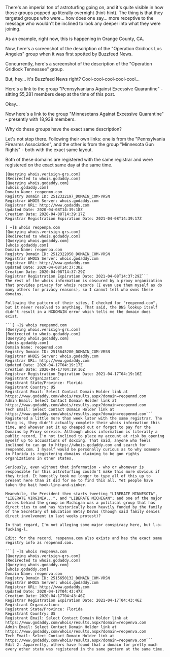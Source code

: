 There's an imperial ton of astroturfing going on, and it's quite visible in how those groups popped up literally overnight (hint-hint). The thing is that they targeted groups who were... how does one say... more receptive to the message who wouldn't be inclined to look any deeper into what they were joining.

As an example, right now, this is happening in Orange County, CA.

Now, here's a screenshot of the description of the "Operation Gridlock Los Angeles" group when it was first spotted by Buzzfeed News.

Concurrently, here's a screenshot of the description of the "Operation Gridlock Tennessee" group.

But, hey... it's Buzzfeed News right? Cool-cool-cool-cool-cool...

Here's a link to the group "Pennsylvanians Against Excessive Quarantine" - sitting 55,281 members deep at the time of this post.

Okay...

Now here's a link to the group "Minnesotans Against Excessive Quarantine" - presently with 18,938 members.

Why do these groups have the exact same description?

Let's not stop there. Following their own links: one is from the "Pennsylvania Firearms Association", and the other is from the group "Minnesota Gun Rights" - both with the exact same layout.

Both of these domains are registered with the same registrar and were registered on the exact same day at the same time.

```[ ~]$ whois reopenmn.com
[Querying whois.verisign-grs.com]
[Redirected to whois.godaddy.com]
[Querying whois.godaddy.com]
[whois.godaddy.com]
Domain Name: reopenmn.com
Registry Domain ID: 2512322197_DOMAIN_COM-VRSN
Registrar WHOIS Server: whois.godaddy.com
Registrar URL: http://www.godaddy.com
Updated Date: 2020-04-08T14:39:18Z
Creation Date: 2020-04-08T14:39:17Z
Registrar Registration Expiration Date: 2021-04-08T14:39:17Z

[ ~]$ whois reopenpa.com
[Querying whois.verisign-grs.com]
[Redirected to whois.godaddy.com]
[Querying whois.godaddy.com]
[whois.godaddy.com]
Domain Name: reopenpa.com
Registry Domain ID: 2512322050_DOMAIN_COM-VRSN
Registrar WHOIS Server: whois.godaddy.com
Registrar URL: http://www.godaddy.com
Updated Date: 2020-04-08T14:37:30Z
Creation Date: 2020-04-08T14:37:29Z
Registrar Registration Expiration Date: 2021-04-08T14:37:29Z```
The rest of the whois information is obscured by a proxy organization that provides privacy for whois records (I even use them myself as do many others for privacy reasons), so I cannot tell who owns these domains.

Following the pattern of their sites, I checked for "reopenmd.com", but it never resolved to anything. That said, the DNS lookup itself didn't result in a NXDOMAIN error which tells me the domain does exist.

```[ ~]$ whois reopenmd.com
[Querying whois.verisign-grs.com]
[Redirected to whois.godaddy.com]
[Querying whois.godaddy.com]
[whois.godaddy.com]
Domain Name: reopenmd.com
Registry Domain ID: 2515645280_DOMAIN_COM-VRSN
Registrar WHOIS Server: whois.godaddy.com
Registrar URL: http://www.godaddy.com
Updated Date: 2020-04-17T04:19:17Z
Creation Date: 2020-04-17T04:19:16Z
Registrar Registration Expiration Date: 2021-04-17T04:19:16Z
Registrant Organization:
Registrant State/Province: Florida
Registrant Country: US
Registrant Email: Select Contact Domain Holder link at https://www.godaddy.com/whois/results.aspx?domain=reopenmd.com
Admin Email: Select Contact Domain Holder link at https://www.godaddy.com/whois/results.aspx?domain=reopenmd.com
Tech Email: Select Contact Domain Holder link at https://www.godaddy.com/whois/results.aspx?domain=reopenmd.com```
Registered a little more than week later with the same registrar. The thing is, they didn't actually complete their whois information this time, and whoever set it up cheaped out or forgot to pay for the Domains by Proxy service. Although whois information is literally a public record, I'm not inclined to place my account at risk by opening myself up to accusations of doxxing. That said, anyone who feels inclined to can go to https://whois.godaddy.com and search for reopenmd.com. I myself would be personally curious as to why someone in Florida is registering domains claiming to be gun rights organizations in other states.

Seriously, even without that information - who or whomever is responsible for this astroturfing couldn't make this more obvious if they tried. It honestly took me longer to type all of this up to present here than it did for me to find this all. Yet people have taken the bait hook-line-and-sinker.

Meanwhile, the President then starts tweeting "LIBERATE MINNESOTA", "LIBERATE VIRGINIA...", and "LIBERATE MICHIGAN"; and one of the major forces behind the group in Michigan was a political group that has direct ties to and has historically been heavily funded by the family of the Secretary of Education Betsy DeVos (though said family denies direct involvement in last weeks protest)?

In that regard, I'm not alleging some major conspiracy here, but l-o-fucking-l.

Edit: for the record, reopenva.com also exists and has the exact same registry info as reopenmd.com.

```[ ~]$ whois reopenva.com
[Querying whois.verisign-grs.com]
[Redirected to whois.godaddy.com]
[Querying whois.godaddy.com]
[whois.godaddy.com]
Domain Name: reopenva.com
Registry Domain ID: 2515650132_DOMAIN_COM-VRSN
Registrar WHOIS Server: whois.godaddy.com
Registrar URL: http://www.godaddy.com
Updated Date: 2020-04-17T04:43:47Z
Creation Date: 2020-04-17T04:43:46Z
Registrar Registration Expiration Date: 2021-04-17T04:43:46Z
Registrant Organization:
Registrant State/Province: Florida
Registrant Country: US
Registrant Email: Select Contact Domain Holder link at https://www.godaddy.com/whois/results.aspx?domain=reopenva.com
Admin Email: Select Contact Domain Holder link at https://www.godaddy.com/whois/results.aspx?domain=reopenva.com
Tech Email: Select Contact Domain Holder link at https://www.godaddy.com/whois/results.aspx?domain=reopenva.com```
Edit 2: Apparently, others have found that a domain for pretty much every other state was registered in the same pattern at the same time.
